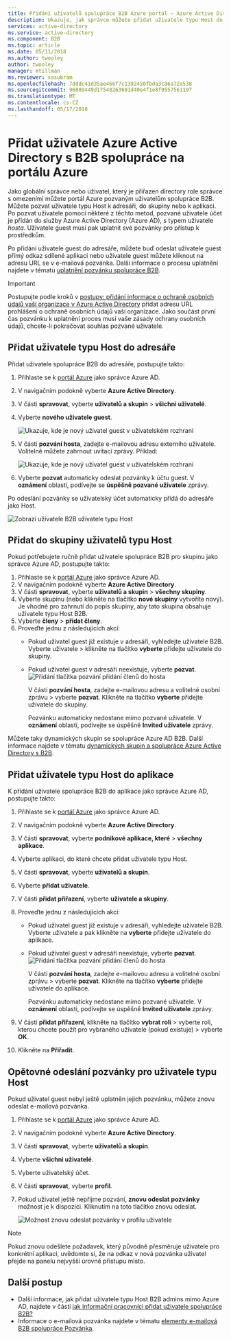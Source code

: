 ```yaml
---
title: Přidání uživatelů spolupráce B2B Azure portal – Azure Active Directory | Microsoft Docs
description: Ukazuje, jak správce můžete přidat uživatele typu Host do svého adresáře z partnerské organizace pomocí spolupráce B2B Azure Active Directory (Azure AD).
services: active-directory
ms.service: active-directory
ms.component: B2B
ms.topic: article
ms.date: 05/11/2018
ms.author: twooley
author: twooley
manager: mtillman
ms.reviewer: sasubram
ms.openlocfilehash: 7dddc41d35ae466f7c1392450fbda3c86a72a538
ms.sourcegitcommit: 96089449d17548263691d40e4f1e8f9557561197
ms.translationtype: MT
ms.contentlocale: cs-CZ
ms.lasthandoff: 05/17/2018
---
```

# <a name="add-azure-active-directory-b2b-collaboration-users-in-the-azure-portal"></a>Přidat uživatele Azure Active Directory s B2B spolupráce na portálu Azure

Jako globální správce nebo uživatel, který je přiřazen directory role správce s omezeními můžete portál Azure pozvaným uživatelům spolupráce B2B. Můžete pozvat uživatele typu Host k adresáři, do skupiny nebo k aplikaci. Po pozvat uživatele pomocí některé z těchto metod, pozvané uživatele účet je přidán do služby Azure Active Directory (Azure AD), s typem uživatele *hosta*. Uživatele guest musí pak uplatnit své pozvánky pro přístup k prostředkům.

Po přidání uživatele guest do adresáře, můžete buď odeslat uživatele guest přímý odkaz sdílené aplikaci nebo uživatele guest můžete kliknout na adresu URL se v e-mailová pozvánka. Další informace o procesu uplatnění najdete v tématu [uplatnění pozvánku spolupráce B2B](redemption-experience.md).

> [!IMPORTANT]
> Postupujte podle kroků v [postupy: přidání informace o ochraně osobních údajů vaší organizace v Azure Active Directory](https://aka.ms/adprivacystatement) přidat adresu URL prohlášení o ochraně osobních údajů vaší organizace. Jako součást první čas pozvánku k uplatnění proces musí vaše zásady ochrany osobních údajů, chcete-li pokračovat souhlas pozvané uživatele. 

## <a name="add-guest-users-to-the-directory"></a>Přidat uživatele typu Host do adresáře

Přidat uživatele spolupráce B2B do adresáře, postupujte takto:

1. Přihlaste se k [portál Azure](https://portal.azure.com) jako správce Azure AD.
2. V navigačním podokně vyberte **Azure Active Directory**.
3. V části **spravovat**, vyberte **uživatelů a skupin** > **všichni uživatelé**.
4. Vyberte **nového uživatele guest**.

   ![Ukazuje, kde je nový uživatel guest v uživatelském rozhraní](./media/add-users-administrator/NewGuestUser-Directory.png) 
 
7. V části **pozvání hosta**, zadejte e-mailovou adresu externího uživatele. Volitelně můžete zahrnout uvítací zprávy. Příklad:

   ![Ukazuje, kde je nový uživatel guest v uživatelském rozhraní](./media/add-users-administrator/InviteGuest.png) 

8. Vyberte **pozvat** automaticky odeslat pozvánky k účtu guest. V **oznámení** oblasti, podívejte se **úspěšně pozvané uživatele** zprávy. 
 
Po odeslání pozvánky se uživatelský účet automaticky přidá do adresáře jako Host.


![Zobrazí uživatele B2B uživatele typu Host](./media/add-users-administrator/GuestUserType.png)  

## <a name="add-guest-users-to-a-group"></a>Přidat do skupiny uživatelů typu Host
Pokud potřebujete ručně přidat uživatele spolupráce B2B pro skupinu jako správce Azure AD, postupujte takto:

1. Přihlaste se k [portál Azure](https://portal.azure.com) jako správce Azure AD.
2. V navigačním podokně vyberte **Azure Active Directory**.
3. V části **spravovat**, vyberte **uživatelů a skupin** > **všechny skupiny**.
4. Vyberte skupinu (nebo klikněte na tlačítko **nové skupiny** vytvoříte nový). Je vhodné pro zahrnutí do popis skupiny, aby tato skupina obsahuje uživatele typu Host B2B.
5. Vyberte **členy** > **přidat členy**. 
6. Proveďte jednu z následujících akcí:
   - Pokud uživatel guest již existuje v adresáři, vyhledejte uživatele B2B. Vyberte uživatele > klikněte na tlačítko **vyberte** přidejte uživatele do skupiny.
   - Pokud uživatel guest v adresáři neexistuje, vyberte **pozvat**.
   ![Přidání tlačítka pozvání přidání členů do hosta](./media/add-users-administrator/GroupInvite.png)
   
      V části **pozvání hosta**, zadejte e-mailovou adresu a volitelné osobní zprávu > vyberte **pozvat**. Klikněte na tlačítko **vyberte** přidejte uživatele do skupiny.

      Pozvánku automaticky nedostane mimo pozvané uživatele. V **oznámení** oblasti, podívejte se úspěšně **Invited uživatele** zprávy. 

Můžete taky dynamických skupin se spolupráce Azure AD B2B. Další informace najdete v tématu [dynamických skupin a spolupráce Azure Active Directory s B2B](use-dynamic-groups.md).

## <a name="add-guest-users-to-an-application"></a>Přidat uživatele typu Host do aplikace

K přidání uživatele spolupráce B2B do aplikace jako správce Azure AD, postupujte takto:

1. Přihlaste se k [portál Azure](https://portal.azure.com) jako správce Azure AD.
2. V navigačním podokně vyberte **Azure Active Directory**.
3. V části **spravovat**, vyberte **podnikové aplikace, které** > **všechny aplikace**.
4. Vyberte aplikaci, do které chcete přidat uživatele typu Host.
5. V části **spravovat**, vyberte **uživatelů a skupin**.
6. Vyberte **přidat uživatele**.
7. V části **přidat přiřazení**, vyberte **uživatele a skupiny**.
8. Proveďte jednu z následujících akcí:
   - Pokud uživatel guest již existuje v adresáři, vyhledejte uživatele B2B. Vyberte uživatele a pak klikněte na **vyberte** přidejte uživatele do aplikace.
   - Pokud uživatel guest v adresáři neexistuje, vyberte **pozvat**.
   ![Přidání tlačítka pozvání přidání členů do hosta](./media/add-users-administrator/AppInviteUsers.png)
   
      V části **pozvání hosta**, zadejte e-mailovou adresu a volitelné osobní zprávu > vyberte **pozvat**. Klikněte na tlačítko **vyberte** přidejte uživatele do aplikace.

      Pozvánku automaticky nedostane mimo pozvané uživatele. V **oznámení** oblasti, podívejte se úspěšně **Invited uživatele** zprávy.

9. V části **přidat přiřazení**, klikněte na tlačítko **vybrat roli** > vyberte roli, kterou chcete použít pro vybraného uživatele (pokud existuje) > vyberte **OK**.
10. Klikněte na **Přiřadit**.
 
## <a name="resend-invitations-to-guest-users"></a>Opětovné odeslání pozvánky pro uživatele typu Host

Pokud uživatel guest nebyl ještě uplatněn jejich pozvánku, můžete znovu odeslat e-mailová pozvánka.

1. Přihlaste se k [portál Azure](https://portal.azure.com) jako správce Azure AD.
2. V navigačním podokně vyberte **Azure Active Directory**.
3. V části **spravovat**, vyberte **uživatelů a skupin**.
4. Vyberte **všichni uživatelé**.
5. Vyberte uživatelský účet.
6. V části **spravovat**, vyberte **profil**.
7. Pokud uživatel ještě nepřijme pozvání, **znovu odeslat pozvánky** možnost je k dispozici. Kliknutím na toto tlačítko znovu odeslat.

   ![Možnost znovu odeslat pozvánky v profilu uživatele](./media/add-users-administrator/Resend-Invitation.png)

> [!NOTE]
> Pokud znovu odešlete požadavek, který původně přesměruje uživatele pro konkrétní aplikaci, uvědomte si, že na odkaz v nová pozvánka uživatel přejde na panelu nejvyšší úrovně přístupu místo.

## <a name="next-steps"></a>Další postup

- Další informace, jak přidat uživatele typu Host B2B admins mimo Azure AD, najdete v části [jak informační pracovníci přidat uživatele spolupráce B2B?](add-users-information-worker.md)
- Informace o e-mailová pozvánka najdete v tématu [elementy e-mailová B2B spolupráce Pozvánka](invitation-email-elements.md).

